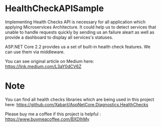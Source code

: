 # HealthCheckAPISample
Implementing Health Checks API is necessary for all application which applying Microservices Architecture. It could help us to detect services that unable to handle requests quickly by sending us an failure aleart as well as provide a dashboard to display all services's statuses.

ASP.NET Core 2.2 provides us a set of built-in health check features. We can use them via middleware. 

You can see original article on Medium here: https://link.medium.com/L3aY0dCV6Z

# Note 
You can find all health checks libraries which are being used in this project here: https://github.com/Xabaril/AspNetCore.Diagnostics.HealthChecks

Please buy me a coffee if this project is helpful : https://www.buymeacoffee.com/BXDlhMy
